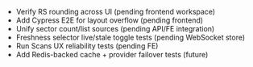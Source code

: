- Verify RS rounding across UI (pending frontend workspace)
- Add Cypress E2E for layout overflow (pending frontend)
- Unify sector count/list sources (pending API/FE integration)
- Freshness selector live/stale toggle tests (pending WebSocket store)
- Run Scans UX reliability tests (pending FE)
- Add Redis-backed cache + provider failover tests (future)
